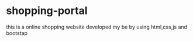 # shopping-portal

this is a online shopping website developed my be by using html,css,js and bootstap
